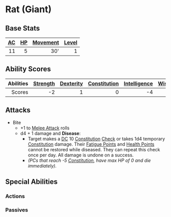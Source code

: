 # Rat (Giant)

## Base Stats

| [AC](../../../Player%20Characters/Derived%20Statistics/Armor%20Class.md) | [HP](../../../Player%20Characters/Derived%20Statistics/Health%20Points.md) | [Movement](../../../Game%20Procedures/Movement.md) | [Level](../../../Player%20Characters/Derived%20Statistics/Level.md) |
| -----------------------------------------------------------------------: | -------------------------------------------------------------------------: | -------------------------------------------------: | ------------------------------------------------------------------: |
|                                                                       11 |                                                                          5 |                                                30' |                                                                   1 |

## Ability Scores

| Abilities | [Strength](../../../Player%20Characters/Chosen%20Statistics/Strength.md) | [Dexterity](../../../Player%20Characters/Chosen%20Statistics/Dexterity.md) | [Constitution](../../../Player%20Characters/Chosen%20Statistics/Constitution.md) | [Intelligence](../../../Player%20Characters/Chosen%20Statistics/Intelligence.md) | [Wisdom](../../../Player%20Characters/Chosen%20Statistics/Wisdom.md)<br> | [Charisma](../../../Player%20Characters/Chosen%20Statistics/Charisma.md)<br> |
| --------: | -----------------------------------------------------------------------: | -------------------------------------------------------------------------: | -------------------------------------------------------------------------------: | -------------------------------------------------------------------------------: | -----------------------------------------------------------------------: | ---------------------------------------------------------------------------: |
|    Scores |                                                                       -2 |                                                                          1 |                                                                                0 |                                                                               -4 |                                                                        1 |                                                                           -2 |

## Attacks

- Bite
	- +1 to [Melee Attack](../../../Game%20Procedures/Melee%20Attack.md) rolls
	- d4 + 1 damage and **Disease**:
		- Target makes a [DC](../../../Game%20Procedures/DC.md) 10 [Constitution](../../../Player%20Characters/Chosen%20Statistics/Constitution.md) [Check](../../../Game%20Procedures/Check.md) or takes 1d4 temporary [Constitution](../../../Player%20Characters/Chosen%20Statistics/Constitution.md) damage. Their [Fatigue Points](../../../Player%20Characters/Derived%20Statistics/Fatigue%20Points.md) and [Health Points](../../../Player%20Characters/Derived%20Statistics/Health%20Points.md) cannot be restored while diseased. They can repeat this check once per day. All damage is undone on a success.
		- *(PCs that reach -5 [Constitution](../../../Player%20Characters/Chosen%20Statistics/Constitution.md), have max HP of 0 and die immediately).*

## Special Abilities

### Actions

### Passives


